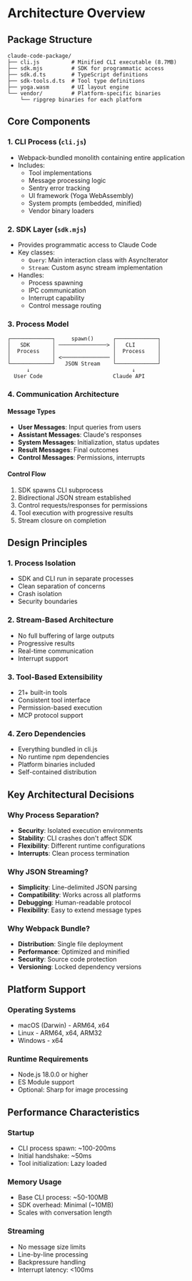 # Architecture Overview

## Package Structure

```
claude-code-package/
├── cli.js          # Minified CLI executable (8.7MB)
├── sdk.mjs         # SDK for programmatic access
├── sdk.d.ts        # TypeScript definitions
├── sdk-tools.d.ts  # Tool type definitions
├── yoga.wasm       # UI layout engine
└── vendor/         # Platform-specific binaries
    └── ripgrep binaries for each platform
```

## Core Components

### 1. CLI Process (`cli.js`)
- Webpack-bundled monolith containing entire application
- Includes:
  - Tool implementations
  - Message processing logic
  - Sentry error tracking
  - UI framework (Yoga WebAssembly)
  - System prompts (embedded, minified)
  - Vendor binary loaders

### 2. SDK Layer (`sdk.mjs`)
- Provides programmatic access to Claude Code
- Key classes:
  - `Query`: Main interaction class with AsyncIterator
  - `Stream`: Custom async stream implementation
- Handles:
  - Process spawning
  - IPC communication
  - Interrupt capability
  - Control message routing

### 3. Process Model

```
┌─────────────┐     spawn()      ┌─────────────┐
│   SDK       │ ───────────────> │   CLI       │
│  Process    │                  │  Process    │
│             │ <─────────────── │             │
└─────────────┘   JSON Stream    └─────────────┘
      ↓                                ↓
  User Code                      Claude API
```

### 4. Communication Architecture

#### Message Types
- **User Messages**: Input queries from users
- **Assistant Messages**: Claude's responses  
- **System Messages**: Initialization, status updates
- **Result Messages**: Final outcomes
- **Control Messages**: Permissions, interrupts

#### Control Flow
1. SDK spawns CLI subprocess
2. Bidirectional JSON stream established
3. Control requests/responses for permissions
4. Tool execution with progressive results
5. Stream closure on completion

## Design Principles

### 1. Process Isolation
- SDK and CLI run in separate processes
- Clean separation of concerns
- Crash isolation
- Security boundaries

### 2. Stream-Based Architecture
- No full buffering of large outputs
- Progressive results
- Real-time communication
- Interrupt support

### 3. Tool-Based Extensibility
- 21+ built-in tools
- Consistent tool interface
- Permission-based execution
- MCP protocol support

### 4. Zero Dependencies
- Everything bundled in cli.js
- No runtime npm dependencies
- Platform binaries included
- Self-contained distribution

## Key Architectural Decisions

### Why Process Separation?
- **Security**: Isolated execution environments
- **Stability**: CLI crashes don't affect SDK
- **Flexibility**: Different runtime configurations
- **Interrupts**: Clean process termination

### Why JSON Streaming?
- **Simplicity**: Line-delimited JSON parsing
- **Compatibility**: Works across all platforms
- **Debugging**: Human-readable protocol
- **Flexibility**: Easy to extend message types

### Why Webpack Bundle?
- **Distribution**: Single file deployment
- **Performance**: Optimized and minified
- **Security**: Source code protection
- **Versioning**: Locked dependency versions

## Platform Support

### Operating Systems
- macOS (Darwin) - ARM64, x64
- Linux - ARM64, x64, ARM32
- Windows - x64

### Runtime Requirements
- Node.js 18.0.0 or higher
- ES Module support
- Optional: Sharp for image processing

## Performance Characteristics

### Startup
- CLI process spawn: ~100-200ms
- Initial handshake: ~50ms
- Tool initialization: Lazy loaded

### Memory Usage
- Base CLI process: ~50-100MB
- SDK overhead: Minimal (~10MB)
- Scales with conversation length

### Streaming
- No message size limits
- Line-by-line processing
- Backpressure handling
- Interrupt latency: <100ms